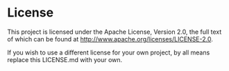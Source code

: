 License
=======

This project is licensed under the Apache License, Version 2.0, the full text of which can be found at http://www.apache.org/licenses/LICENSE-2.0.

If you wish to use a different license for your own project, by all means replace this LICENSE.md with your own.
